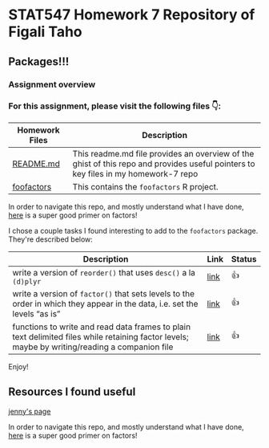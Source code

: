 # STAT547 Homework 7 Repository of Figali Taho 

## Packages!!!

### Assignment overview

### For this assignment, please visit the following files :point_down::

|   **Homework Files**   | **Description** |
|----------------|------------|
|[README.md](https://github.com/STAT545-UBC-students/hw07-figalit/blob/master/README.md)|This readme.md file provides an overview of the ghist of this repo and provides useful pointers to key files in my homework-7 repo |
|[foofactors](https://github.com/STAT545-UBC-students/hw07-figalit/blob/master/foofactors)| This contains the `foofactors` R project.  |

In order to navigate this repo, and mostly understand what I have done, [here](https://www.stat.berkeley.edu/~s133/factors.html) is a super good primer on factors!

I chose a couple tasks I found interesting to add to the `foofactors` package. They're described below:

| **Description**  | **Link** | **Status** |
|------------------|----------|------------|
| write a version of `reorder()` that uses `desc()` a la `(d)plyr` | [link]() | 👍 |
| write a version of `factor()` that sets levels to the order in which they appear in the data, i.e. set the levels “as is” | [link]() | 👍 |
| functions to write and read data frames to plain text delimited files while retaining factor levels; maybe by writing/reading a companion file | [link]() | 👍 |

Enjoy!

## Resources I found useful

[jenny's page](https://www.stat.ubc.ca/~jenny/STAT545A/block05_getNumbersOut.html#saverds-and-readrds)

In order to navigate this repo, and mostly understand what I have done, [here](https://www.stat.berkeley.edu/~s133/factors.html) is a super good primer on factors!
